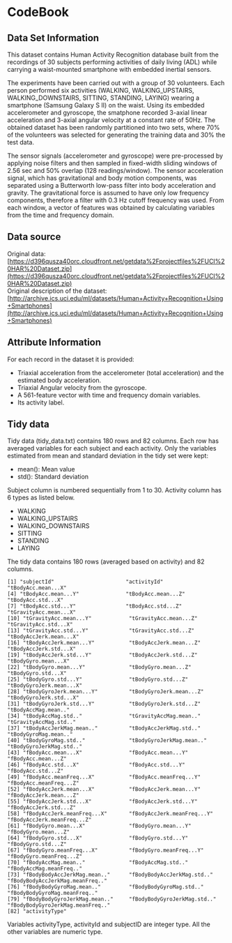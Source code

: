 # CodeBook

## Data Set Information

This dataset contains Human Activity Recognition database built from the recordings of 30 subjects performing activities of daily living (ADL) while carrying a waist-mounted smartphone with embedded inertial sensors.

The experiments have been carried out with a group of 30 volunteers. Each person performed six activities (WALKING, WALKING_UPSTAIRS, WALKING_DOWNSTAIRS, SITTING, STANDING, LAYING) wearing a smartphone (Samsung Galaxy S II) on the waist. Using its embedded accelerometer and gyroscope, the smatphone recorded 3-axial linear acceleration and 3-axial angular velocity at a constant rate of 50Hz. The obtained dataset has been randomly partitioned into two sets, where 70% of the volunteers was selected for generating the training data and 30% the test data. 

The sensor signals (accelerometer and gyroscope) were pre-processed by applying noise filters and then sampled in fixed-width sliding windows of 2.56 sec and 50% overlap (128 readings/window). The sensor acceleration signal, which has gravitational and body motion components, was separated using a Butterworth low-pass filter into body acceleration and gravity. The gravitational force is assumed to have only low frequency components, therefore a filter with 0.3 Hz cutoff frequency was used. From each window, a vector of features was obtained by calculating variables from the time and frequency domain.

## Data source
Original data: [https://d396qusza40orc.cloudfront.net/getdata%2Fprojectfiles%2FUCI%20HAR%20Dataset.zip](https://d396qusza40orc.cloudfront.net/getdata%2Fprojectfiles%2FUCI%20HAR%20Dataset.zip)  
Original description of the dataset: [http://archive.ics.uci.edu/ml/datasets/Human+Activity+Recognition+Using+Smartphones](http://archive.ics.uci.edu/ml/datasets/Human+Activity+Recognition+Using+Smartphones)


## Attribute Information

For each record in the dataset it is provided: 
 * Triaxial acceleration from the accelerometer (total acceleration) and the estimated body acceleration. 
 * Triaxial Angular velocity from the gyroscope. 
 * A 561-feature vector with time and frequency domain variables. 
 * Its activity label. 

## Tidy data

Tidy data (tidy_data.txt) contains 180 rows and 82 columns. Each row has averaged variables for each subject and each activity.
Only the variables estimated from mean and standard deviation in the tidy set were kept:
 * mean(): Mean value
 * std(): Standard deviation

Subject column is numbered sequentially from 1 to 30. Activity column has 6 types as listed below.

 * WALKING
 * WALKING_UPSTAIRS
 * WALKING_DOWNSTAIRS
 * SITTING
 * STANDING
 * LAYING

The tidy data contains 180 rows (averaged based on activity) and 82 columns.

```
[1] "subjectId"                       "activityId"                      "tBodyAcc.mean...X"
[4] "tBodyAcc.mean...Y"               "tBodyAcc.mean...Z"               "tBodyAcc.std...X"
[7] "tBodyAcc.std...Y"                "tBodyAcc.std...Z"                "tGravityAcc.mean...X" 
[10] "tGravityAcc.mean...Y"            "tGravityAcc.mean...Z"            "tGravityAcc.std...X" 
[13] "tGravityAcc.std...Y"             "tGravityAcc.std...Z"             "tBodyAccJerk.mean...X" 
[16] "tBodyAccJerk.mean...Y"           "tBodyAccJerk.mean...Z"           "tBodyAccJerk.std...X"
[19] "tBodyAccJerk.std...Y"            "tBodyAccJerk.std...Z"            "tBodyGyro.mean...X"
[22] "tBodyGyro.mean...Y"              "tBodyGyro.mean...Z"              "tBodyGyro.std...X"
[25] "tBodyGyro.std...Y"               "tBodyGyro.std...Z"               "tBodyGyroJerk.mean...X"
[28] "tBodyGyroJerk.mean...Y"          "tBodyGyroJerk.mean...Z"          "tBodyGyroJerk.std...X"
[31] "tBodyGyroJerk.std...Y"           "tBodyGyroJerk.std...Z"           "tBodyAccMag.mean.."
[34] "tBodyAccMag.std.."               "tGravityAccMag.mean.."           "tGravityAccMag.std.."
[37] "tBodyAccJerkMag.mean.."          "tBodyAccJerkMag.std.."           "tBodyGyroMag.mean.."
[40] "tBodyGyroMag.std.."              "tBodyGyroJerkMag.mean.."         "tBodyGyroJerkMag.std.."
[43] "fBodyAcc.mean...X"               "fBodyAcc.mean...Y"               "fBodyAcc.mean...Z"
[46] "fBodyAcc.std...X"                "fBodyAcc.std...Y"                "fBodyAcc.std...Z" 
[49] "fBodyAcc.meanFreq...X"           "fBodyAcc.meanFreq...Y"           "fBodyAcc.meanFreq...Z"
[52] "fBodyAccJerk.mean...X"           "fBodyAccJerk.mean...Y"           "fBodyAccJerk.mean...Z"
[55] "fBodyAccJerk.std...X"            "fBodyAccJerk.std...Y"            "fBodyAccJerk.std...Z"
[58] "fBodyAccJerk.meanFreq...X"       "fBodyAccJerk.meanFreq...Y"       "fBodyAccJerk.meanFreq...Z" 
[61] "fBodyGyro.mean...X"              "fBodyGyro.mean...Y"              "fBodyGyro.mean...Z"
[64] "fBodyGyro.std...X"               "fBodyGyro.std...Y"               "fBodyGyro.std...Z"
[67] "fBodyGyro.meanFreq...X"          "fBodyGyro.meanFreq...Y"          "fBodyGyro.meanFreq...Z"
[70] "fBodyAccMag.mean.."              "fBodyAccMag.std.."               "fBodyAccMag.meanFreq.."
[73] "fBodyBodyAccJerkMag.mean.."      "fBodyBodyAccJerkMag.std.."       "fBodyBodyAccJerkMag.meanFreq.." 
[76] "fBodyBodyGyroMag.mean.."         "fBodyBodyGyroMag.std.."          "fBodyBodyGyroMag.meanFreq.."
[79] "fBodyBodyGyroJerkMag.mean.."     "fBodyBodyGyroJerkMag.std.."      "fBodyBodyGyroJerkMag.meanFreq.."
[82] "activityType"
```

Variables activityType, activityId and subjectID are integer type. All the other variables are numeric type.

